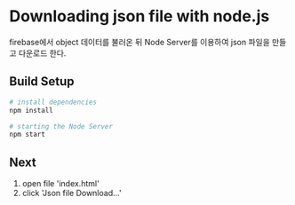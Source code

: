 # Downloading json file with node.js

firebase에서 object 데이터를 불러온 뒤 Node Server를 이용하여 json 파일을 만들고 다운로드 한다.

## Build Setup

``` bash
# install dependencies
npm install

# starting the Node Server
npm start
```

## Next
1. open file 'index.html'
2. click 'Json file Download...'